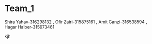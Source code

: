 # Team_1
Shira Yahav-316298132 , Ofir Zairi-315875161 , Amit Ganzi-316538594 , Hagar Halber-315973461

kjh
